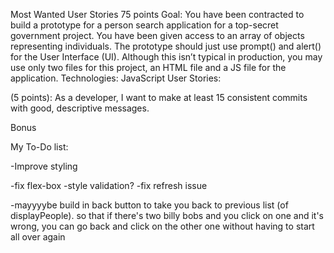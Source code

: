 Most Wanted User Stories
75 points
Goal: You have been contracted to build a prototype for a person search application for a top-secret
government project. You have been given access to an array of objects representing individuals. The 
prototype should just use prompt() and alert() for the User Interface (UI). Although this isn’t typical in 
production, you may use only two files for this project, an HTML file and a JS file for the application.
Technologies: JavaScript
User Stories:

(5 points): As a developer, I want to make at least 15 consistent commits with good, descriptive 
messages.

<!-- (5 points): As a developer, I want to run validation on any user input, ensuring that a user is re-prompted when they provide invalid input. -->

<!-- (10 points): As a user, I want to be able to search for someone based on a single criterion
- You should be able to find and return a list of people who match the search -->

<!-- (15 points): As a user, I want to be able to search for someone based on multiple traits (up to a 
maximum of five criteria at once).
- i.e., if you search for Gender: male and Eye Color: blue, you should get back a list of people who 
match the search. In this case, it will be only people who are male with blue eyes. -->

<!-- (10 points): As a user, I want to be able to look up someone’s information after I find them with the 
program (display values for the various traits of the found person). -->

<!-- (15 points): As a user, after locating a person, I want to see only that person’s descendants (display the 
names of the descendants). -->

<!-- (15 points): As a user, after locating a person, I want to see only that person’s immediate family 
members, displaying the names of the family members and their relation to the found person. 
- i.e., parents, spouse, siblings -->

Bonus

<!-- As a user, after locating a person, I want to see only that person’s descendants (display the names of the 
descendants), using recursion -->



My To-Do list:
<!-- Get info/family/descendants buttons to work -->
<!-- -change info/family/descendants info from alerts to printing on the page -->
<!-- -add validation to input fields
-change name search so you can search by first name or last name individually -->
-Improve styling
<!-- -fix bug: prints all names when no search terms set -->
-fix flex-box 
-style validation?
-fix refresh issue
<!-- -make it so you can click on a relative and be brought to their info -->

-mayyyybe build in back button to take you back to previous list (of displayPeople). so that if there's two billy bobs and you click on one and it's wrong, you can go back and click on the other one without having to start all over again